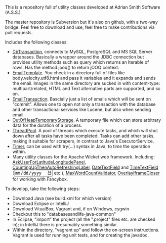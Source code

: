 This is a repository full of utility classes developed at Adrian Smith Software (A.S.S.)

The master repository is Subversion but it's also on github, with a two-way bridge. Feel free to download and use, feel free to make contributions via pull requests.

Includes the following classes:

* [DbTransaction](https://www.databasesandlife.com/blog-attachments/databasesandlife-util-javadoc/com/databasesandlife/util/jdbc/DbTransaction.html), connects to MySQL, PostgreSQL and MS SQL Server databases. Basically a wrapper around the JDBC connection but provides utility methods such as query which returns an Iterable of rows. Has the method jooq() to return jOOQ context.
* [EmailTemplate](https://www.databasesandlife.com/blog-attachments/databasesandlife-util-javadoc/com/databasesandlife/util/EmailTemplate.html). You check in a directory full of files like body.velocity.utf8.html and pass it variables and it expands and sends the email. Images in the same directory are sucked in with content-type: multipart/related, HTML and Text alternative parts are supported, and so on.
* [EmailTransaction](https://www.databasesandlife.com/blog-attachments/databasesandlife-util-javadoc/com/databasesandlife/util/EmailTransaction.html). Bascially just a list of emails which will be sent on "commit". Allows one to open not only a transaction with the database and other transactional services like Lucene, but also when sending email.
* [OutOfHeapTemporaryStorage](https://www.databasesandlife.com/blog-attachments/databasesandlife-util-javadoc/com/databasesandlife/util/OutOfHeapTemporaryStorage.html). A temporary file which can store arbitrary data for the duration of a process.
* [ThreadPool](https://www.databasesandlife.com/blog-attachments/databasesandlife-util-javadoc/com/databasesandlife/util/ThreadPool.html). A pool of threads which execute tasks, and which will shut down after all tasks have been completed. Tasks can add other tasks, making it suitable for scrapers, in contrast to Java's ExecutorService.
* [Timer](https://www.databasesandlife.com/blog-attachments/databasesandlife-util-javadoc/com/databasesandlife/util/Timer.html), can be used with try(...) syntax in Java, to time the operation within.
* Many utility classes for the Apache Wicket web framework. Including: [AskUserForLatitudeLongitudePanel](https://www.databasesandlife.com/blog-attachments/databasesandlife-util-javadoc/com/databasesandlife/util/wicket/AskUserForLatitudeLongitudePanel.html), [CountingUpThenAutoRefreshingLabel](https://www.databasesandlife.com/blog-attachments/databasesandlife-util-javadoc/com/databasesandlife/util/wicket/CountingUpThenAutoRefreshingLabel.html), [DateTextField](https://www.databasesandlife.com/blog-attachments/databasesandlife-util-javadoc/com/databasesandlife/util/wicket/DateTextField.html) and [TimeTextField](https://www.databasesandlife.com/blog-attachments/databasesandlife-util-javadoc/com/databasesandlife/util/wicket/TimeTextField.html) (<input type=date> etc.), [MaxWordCountValidator](https://www.databasesandlife.com/blog-attachments/databasesandlife-util-javadoc/com/databasesandlife/util/wicket/MaxWordCountValidator.html), [OverlayIframeCloser](https://www.databasesandlife.com/blog-attachments/databasesandlife-util-javadoc/com/databasesandlife/util/wicket/OverlayIframeCloser.html) for working with Fancybox.

To develop, take the following steps:

- Download Java (see build.xml for which version)
- Download Eclipse or IntelliJ
- Download VitualBox, Vagrant and, if on Windows, cygwin
- Checkout this to "databasesandlife-java-common"
- In Eclipse, "import" the project (all the ".project" files etc. are checked in); in IntelliJ there is presumably something similar.
- Within the directory, "vagrant up" and follow the on-screen instructions. Vagrant is used for running unit tests, and for creating the javadoc.

